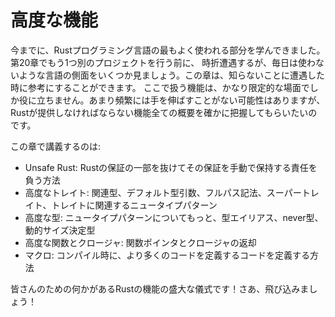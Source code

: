 <!--
# Advanced Features
-->

# 高度な機能

<!--
By now, you’ve learned the most commonly used parts of the Rust programming
language. Before we do one more project in Chapter 20, we’ll look at a few
aspects of the language you might run into every once in a while, but may not
use every day. You can use this chapter as a reference for when you encounter
any unknowns. The features covered here are useful in very specific situations.
Although you might not reach for them often, we want to make sure you have a
grasp of all the features Rust has to offer.
-->

今までに、Rustプログラミング言語の最もよく使われる部分を学んできました。第20章でもう1つ別のプロジェクトを行う前に、
時折遭遇するが、毎日は使わないような言語の側面をいくつか見ましょう。この章は、知らないことに遭遇した時に参考にすることができます。
ここで扱う機能は、かなり限定的な場面でしか役に立ちません。あまり頻繁には手を伸ばすことがない可能性はありますが、
Rustが提供しなければならない機能全ての概要を確かに把握してもらいたいのです。

<!--
In this chapter, we’ll cover:
-->

この章で講義するのは:

<!--
* Unsafe Rust: how to opt out of some of Rust’s guarantees and take
  responsibility for manually upholding those guarantees
* Advanced traits: associated types, default type parameters, fully qualified
  syntax, supertraits, and the newtype pattern in relation to traits
* Advanced types: more about the newtype pattern, type aliases, the never type,
  and dynamically sized types
* Advanced functions and closures: function pointers and returning closures
* Macros: ways to define code that defines more code at compile time
-->

* Unsafe Rust: Rustの保証の一部を抜けてその保証を手動で保持する責任を負う方法
* 高度なトレイト: 関連型、デフォルト型引数、フルパス記法、スーパートレイト、トレイトに関連するニュータイプパターン
* 高度な型: ニュータイプパターンについてもっと、型エイリアス、never型、動的サイズ決定型
* 高度な関数とクロージャ: 関数ポインタとクロージャの返却
* マクロ: コンパイル時に、より多くのコードを定義するコードを定義する方法

<!--
It’s a panoply of Rust features with something for everyone! Let’s dive in!
-->

皆さんのための何かがあるRustの機能の盛大な儀式です！さあ、飛び込みましょう！
